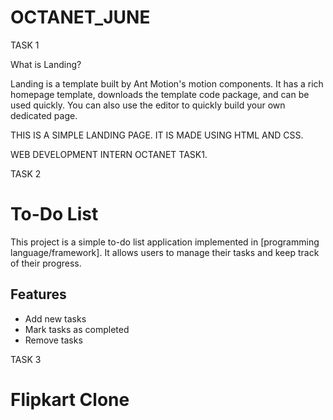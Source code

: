 # OCTANET_JUNE

TASK 1

What is Landing?

Landing is a template built by Ant Motion's motion components. It has a rich homepage template, downloads the template code package, and can be used quickly. You can also use the editor to quickly build your own dedicated page.

THIS IS A SIMPLE LANDING PAGE. IT IS MADE USING HTML AND CSS.

WEB DEVELOPMENT INTERN OCTANET TASK1.

TASK 2

# To-Do List

This project is a simple to-do list application implemented in [programming language/framework]. It allows users to manage their tasks and keep track of their progress.

## Features

- Add new tasks
- Mark tasks as completed
- Remove tasks

TASK 3

# Flipkart Clone
